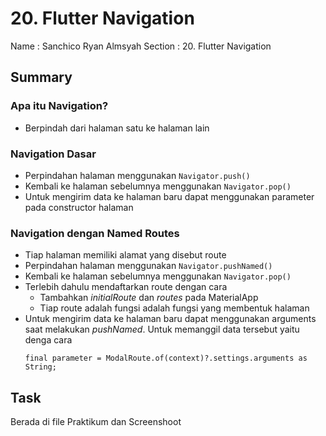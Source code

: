 # 20. Flutter Navigation

Name    : Sanchico Ryan Almsyah
Section : 20. Flutter Navigation

## Summary
### Apa itu Navigation?
- Berpindah dari halaman satu ke halaman lain

### Navigation Dasar
- Perpindahan halaman menggunakan `Navigator.push()`
- Kembali ke halaman sebelumnya menggunakan `Navigator.pop()`
- Untuk mengirim data ke halaman baru dapat menggunakan parameter pada constructor halaman

### Navigation dengan Named Routes
- Tiap halaman memiliki alamat yang disebut route
- Perpindahan halaman menggunakan `Navigator.pushNamed()`
- Kembali ke halaman sebelumnya menggunakan `Navigator.pop()`
- Terlebih dahulu mendaftarkan route dengan cara
    - Tambahkan *initialRoute* dan *routes* pada MaterialApp
    - Tiap route adalah fungsi adalah fungsi yang membentuk halaman
- Untuk mengirim data ke halaman baru dapat menggunakan arguments saat melakukan *pushNamed*. Untuk memanggil data tersebut yaitu denga cara
    ```
    final parameter = ModalRoute.of(context)?.settings.arguments as String;
    ```    

## Task
Berada di file Praktikum dan Screenshoot